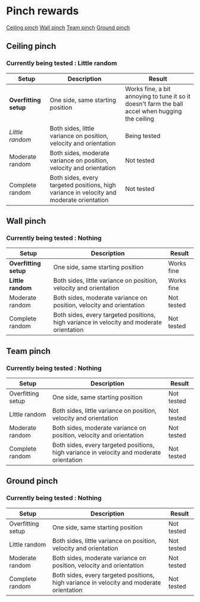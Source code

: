 # Pinch rewards

[Ceiling pinch](#ceiling-pinch)
[Wall pinch](#wall-pinch)
[Team pinch](#team-pinch)
[Ground pinch](#ground-pinch)

## Ceiling pinch

### Currently being tested : Little random

|Setup|Description|Result|
|---|---|---|
| **Overfitting setup** | One side, same starting position | Works fine, a bit annoying to tune it so it doesn't farm the ball accel when hugging the ceiling |
| *Little random* | Both sides, little variance on position, velocity and orientation | Being tested
| Moderate random | Both sides, moderate variance on position, velocity and orientation | Not tested
| Complete random | Both sides, every targeted positions, high variance in velocity and moderate orientation | Not tested


## Wall pinch

### Currently being tested : Nothing

|Setup|Description|Result|
|---|---|---|
| **Overfitting setup** | One side, same starting position | Works fine |
| **Little random** | Both sides, little variance on position, velocity and orientation | Works fine
| Moderate random | Both sides, moderate variance on position, velocity and orientation | Not tested
| Complete random | Both sides, every targeted positions, high variance in velocity and moderate orientation | Not tested

## Team pinch

### Currently being tested : Nothing

|Setup|Description|Result|
|---|---|---|
| Overfitting setup | One side, same starting position | Not tested |
| Little random | Both sides, little variance on position, velocity and orientation | Not tested
| Moderate random | Both sides, moderate variance on position, velocity and orientation | Not tested
| Complete random | Both sides, every targeted positions, high variance in velocity and moderate orientation | Not tested


## Ground pinch

### Currently being tested : Nothing

|Setup|Description|Result|
|---|---|---|
| Overfitting setup | One side, same starting position | Not tested |
| Little random | Both sides, little variance on position, velocity and orientation | Not tested
| Moderate random | Both sides, moderate variance on position, velocity and orientation | Not tested
| Complete random | Both sides, every targeted positions, high variance in velocity and moderate orientation | Not tested